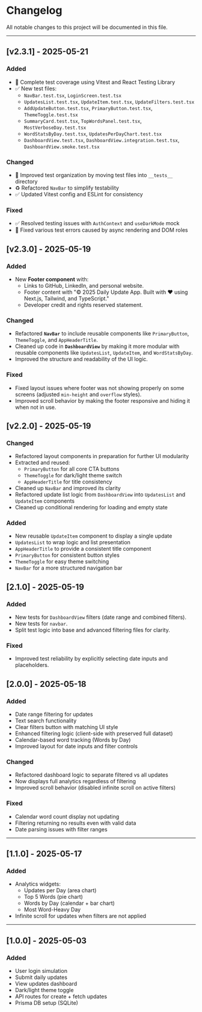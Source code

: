# Changelog

All notable changes to this project will be documented in this file.

---
## [v2.3.1] - 2025-05-21

### Added
- 🧪 Complete test coverage using Vitest and React Testing Library
- ✅ New test files:
  - `NavBar.test.tsx`, `LoginScreen.test.tsx`
  - `UpdatesList.test.tsx`, `UpdateItem.test.tsx`, `UpdateFilters.test.tsx`
  - `AddUpdateButton.test.tsx`, `PrimaryButton.test.tsx`, `ThemeToggle.test.tsx`
  - `SummaryCard.test.tsx`, `TopWordsPanel.test.tsx`, `MostVerboseDay.test.tsx`
  - `WordStatsByDay.test.tsx`, `UpdatesPerDayChart.test.tsx`
  - `DashboardView.test.tsx`, `DashboardView.integration.test.tsx`, `DashboardView.smoke.test.tsx`

### Changed
- 🧼 Improved test organization by moving test files into `__tests__` directory
- ♻️ Refactored `NavBar` to simplify testability
- ✅ Updated Vitest config and ESLint for consistency

### Fixed
- ✅ Resolved testing issues with `AuthContext` and `useDarkMode` mock
- 🐞 Fixed various test errors caused by async rendering and DOM roles

## [v2.3.0] - 2025-05-19

### Added
- New **Footer component** with:
  - Links to GitHub, LinkedIn, and personal website.
  - Footer content with "© 2025 Daily Update App. Built with ❤️ using Next.js, Tailwind, and TypeScript."
  - Developer credit and rights reserved statement.

### Changed
- Refactored **`NavBar`** to include reusable components like `PrimaryButton`, `ThemeToggle`, and `AppHeaderTitle`.
- Cleaned up code in **`DashboardView`** by making it more modular with reusable components like `UpdatesList`, `UpdateItem`, and `WordStatsByDay`.
- Improved the structure and readability of the UI logic.

### Fixed
- Fixed layout issues where footer was not showing properly on some screens (adjusted `min-height` and `overflow` styles).
- Improved scroll behavior by making the footer responsive and hiding it when not in use.

## [v2.2.0] - 2025-05-19
### Changed
- Refactored layout components in preparation for further UI modularity
- Extracted and reused:
  - `PrimaryButton` for all core CTA buttons
  - `ThemeToggle` for dark/light theme switch
  - `AppHeaderTitle` for title consistency
- Cleaned up `NavBar` and improved its clarity
- Refactored update list logic from `DashboardView` into `UpdatesList` and `UpdateItem` components
- Cleaned up conditional rendering for loading and empty state

### Added
- New reusable `UpdateItem` component to display a single update
- `UpdatesList` to wrap logic and list presentation
- `AppHeaderTitle` to provide a consistent title component
- `PrimaryButton` for consistent button styles
- `ThemeToggle` for easy theme switching
- `NavBar` for a more structured navigation bar

## [2.1.0] - 2025-05-19

### Added
- New tests for `DashboardView` filters (date range and combined filters).
- New tests for `navbar`.
- Split test logic into base and advanced filtering files for clarity.

### Fixed
- Improved test reliability by explicitly selecting date inputs and placeholders.

## [2.0.0] - 2025-05-18

### Added
- Date range filtering for updates
- Text search functionality
- Clear filters button with matching UI style
- Enhanced filtering logic (client-side with preserved full dataset)
- Calendar-based word tracking (Words by Day)
- Improved layout for date inputs and filter controls

### Changed
- Refactored dashboard logic to separate filtered vs all updates
- Now displays full analytics regardless of filtering
- Improved scroll behavior (disabled infinite scroll on active filters)

### Fixed
- Calendar word count display not updating
- Filtering returning no results even with valid data
- Date parsing issues with filter ranges

---

## [1.1.0] - 2025-05-17

### Added
- Analytics widgets:
  - Updates per Day (area chart)
  - Top 5 Words (pie chart)
  - Words by Day (calendar + bar chart)
  - Most Word-Heavy Day
- Infinite scroll for updates when filters are not applied

---

## [1.0.0] - 2025-05-03

### Added
- User login simulation
- Submit daily updates
- View updates dashboard
- Dark/light theme toggle
- API routes for create + fetch updates
- Prisma DB setup (SQLite)